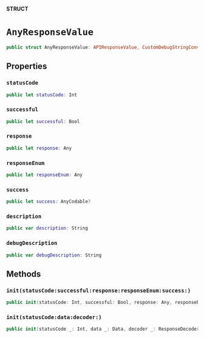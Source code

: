 **STRUCT**

# `AnyResponseValue`

```swift
public struct AnyResponseValue: APIResponseValue, CustomDebugStringConvertible, CustomStringConvertible
```

## Properties
### `statusCode`

```swift
public let statusCode: Int
```

### `successful`

```swift
public let successful: Bool
```

### `response`

```swift
public let response: Any
```

### `responseEnum`

```swift
public let responseEnum: Any
```

### `success`

```swift
public let success: AnyCodable?
```

### `description`

```swift
public var description: String
```

### `debugDescription`

```swift
public var debugDescription: String
```

## Methods
### `init(statusCode:successful:response:responseEnum:success:)`

```swift
public init(statusCode: Int, successful: Bool, response: Any, responseEnum: Any, success: AnyCodable?)
```

### `init(statusCode:data:decoder:)`

```swift
public init(statusCode _: Int, data _: Data, decoder _: ResponseDecoder) throws
```
